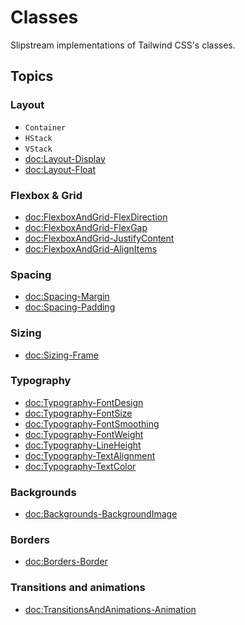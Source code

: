 # Classes

Slipstream implementations of Tailwind CSS's classes.

## Topics

### Layout

- ``Container``
- ``HStack``
- ``VStack``
- <doc:Layout-Display>
- <doc:Layout-Float>

### Flexbox & Grid

- <doc:FlexboxAndGrid-FlexDirection>
- <doc:FlexboxAndGrid-FlexGap>
- <doc:FlexboxAndGrid-JustifyContent>
- <doc:FlexboxAndGrid-AlignItems>

### Spacing

- <doc:Spacing-Margin>
- <doc:Spacing-Padding>

### Sizing

- <doc:Sizing-Frame>

### Typography

- <doc:Typography-FontDesign>
- <doc:Typography-FontSize>
- <doc:Typography-FontSmoothing>
- <doc:Typography-FontWeight>
- <doc:Typography-LineHeight>
- <doc:Typography-TextAlignment>
- <doc:Typography-TextColor>

### Backgrounds

- <doc:Backgrounds-BackgroundImage>

### Borders

- <doc:Borders-Border>

### Transitions and animations

- <doc:TransitionsAndAnimations-Animation>
